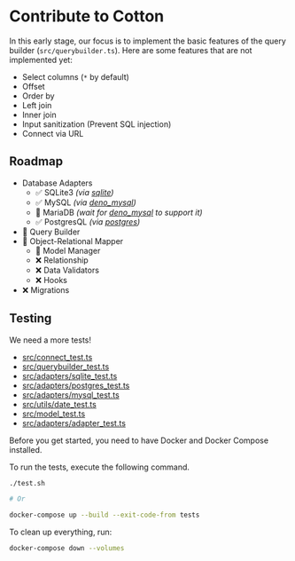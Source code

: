# Contribute to Cotton

In this early stage, our focus is to implement the basic features of the query builder (`src/querybuilder.ts`). Here are some features that are not implemented yet:

- Select columns (`*` by default)
- Offset
- Order by
- Left join
- Inner join
- Input sanitization (Prevent SQL injection)
- Connect via URL

## Roadmap

- Database Adapters
  - ✅ SQLite3 _(via [sqlite](https://github.com/dyedgreen/deno-sqlite))_
  - ✅ MySQL _(via [deno_mysql](https://manyuanrong/deno_mysql))_
  - 🚧 MariaDB _(wait for [deno_mysql](https://github.com/manyuanrong/deno_mysql) to support it)_
  - ✅ PostgresQL _(via [postgres](https://github.com/deno-postgres/deno-postgres))_
- 🚧 Query Builder
- 🚧 Object-Relational Mapper
  - 🚧 Model Manager
  - ❌ Relationship
  - ❌ Data Validators
  - ❌ Hooks
- ❌ Migrations

## Testing

We need a more tests!

- [src/connect_test.ts](./src/connect_test.ts)
- [src/querybuilder_test.ts](./src/querybuilder_test.ts)
- [src/adapters/sqlite_test.ts](./src/adapters/sqlite_test.ts)
- [src/adapters/postgres_test.ts](./src/adapters/postgres_test.ts)
- [src/adapters/mysql_test.ts](./src/adapters/mysql_test.ts)
- [src/utils/date_test.ts](./src/utils/date_test.ts)
- [src/model_test.ts](./src/model_test.ts)
- [src/adapters/adapter_test.ts](./src/adapters/adapter_test.ts)

Before you get started, you need to have Docker and Docker Compose installed.

To run the tests, execute the following command.

```sh
./test.sh

# Or

docker-compose up --build --exit-code-from tests
```

To clean up everything, run:

```sh
docker-compose down --volumes
```
